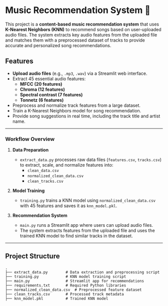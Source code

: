# Music Recommendation System 🎵

This project is a **content-based music recommendation system** that uses **K-Nearest Neighbors (KNN)** to recommend songs based on user-uploaded audio files. The system extracts key audio features from the uploaded file and matches them with a preprocessed dataset of tracks to provide accurate and personalized song recommendations.

## Features
- **Upload audio files** (e.g., `.mp3`, `.wav`) via a Streamlit web interface.
- Extract 45 essential audio features:
  - **MFCC (20 features)**  
  - **Chroma (12 features)**  
  - **Spectral contrast (7 features)**  
  - **Tonnetz (6 features)**  
- Preprocess and normalize track features from a large dataset.
- Train a K-Nearest Neighbors model for song recommendation.
- Provide song suggestions in real time, including the track title and artist name.

---

### **Workflow Overview**
1. **Data Preparation**
   - `extract_data.py` processes raw data files (`features.csv`, `tracks.csv`) to extract, scale, and normalize features into:
     - `clean_data.csv`
     - `normalized_clean_data.csv`
     - `clean_tracks.csv`

2. **Model Training**
   - `training.py` trains a KNN model using `normalized_clean_data.csv` with 45 features and saves it as `knn_model.pkl`.

3. **Recommendation System**
   - `main.py` runs a Streamlit app where users can upload audio files.
   - The system extracts features from the uploaded file and uses the trained KNN model to find similar tracks in the dataset.

---

## Project Structure
```plaintext
.
├── extract_data.py        # Data extraction and preprocessing script
├── training.py            # KNN model training script
├── main.py                # Streamlit app for recommendations
├── requirements.txt       # Required Python libraries
├── normalized_clean_data.csv  # Preprocessed feature dataset
├── clean_tracks.csv       # Processed track metadata
├── knn_model.pkl          # Trained KNN model
